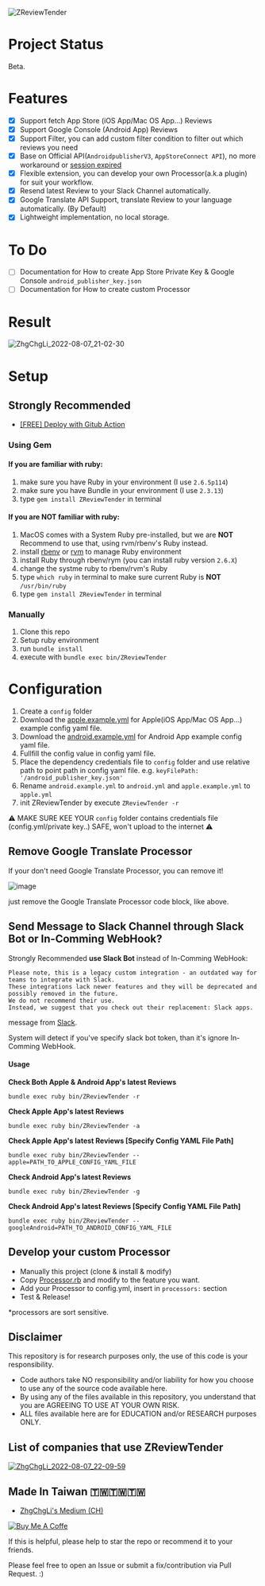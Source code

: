 ![ZReviewTender](https://user-images.githubusercontent.com/33706588/183299972-7d546eae-b7be-4006-974c-b878c5b46935.jpg)

# Project Status
Beta.

# Features
- [x] Support fetch App Store (iOS App/Mac OS App...) Reviews
- [x] Support Google Console (Android App) Reviews
- [x] Support Filter, you can add custom filter condition to filter out which reviews you need
- [x] Base on Official API(`AndroidpublisherV3`, `AppStoreConnect API`), no more workaround or [session expired](https://docs.fastlane.tools/getting-started/ios/authentication/)
- [x] Flexible extension, you can develop your own Processor(a.k.a plugin) for suit your workflow.
- [x] Resend latest Review to your Slack Channel automatically.
- [x] Google Translate API Support, translate Review to your language automatically. (By Default)
- [x] Lightweight implementation, no local storage.

# To Do
- [ ] Documentation for How to create App Store Private Key & Google Console `android_publisher_key.json`
- [ ] Documentation for How to create custom Processor

# Result
![ZhgChgLi_2022-08-07_21-02-30](https://user-images.githubusercontent.com/33706588/183293375-c426d865-fedf-4ff9-9740-222e71dbda6b.jpg)

# Setup

## Strongly Recommended

- [\[FREE\] Deploy with Gitub Action](https://github.com/ZhgChgLi/ZReviewTender-deploy-with-github-action)

### Using Gem
#### If you are familiar with ruby:
1. make sure you have Ruby in your environment (I use `2.6.5p114`)
2. make sure you have Bundle in your environment (I use `2.3.13`)
3. type `gem install ZReviewTender` in terminal

#### If you are **NOT** familiar with ruby:
1. MacOS comes with a System Ruby pre-installed, but we are **NOT** Recommend to use that, using rvm/rbenv's Ruby instead.
2. install [rbenv](https://github.com/rbenv/rbenv) or [rvm](https://rvm.io/) to manage Ruby environment
3. install Ruby through rbenv/rym (you can install ruby version `2.6.X`)
4. change the systme ruby to rbenv/rvm's Ruby
5. type `which ruby` in terminal to make sure current Ruby is **NOT** `/usr/bin/ruby`
6. type `gem install ZReviewTender` in terminal

### Manually
1. Clone this repo
2. Setup ruby environment
3. run `bundle install`
4. execute with `bundle exec bin/ZReviewTender`

# Configuration
1. Create a `config` folder
2. Download the [apple.example.yml](https://github.com/ZhgChgLi/ZReviewTender/blob/main/config/apple.example.yml) for Apple(iOS App/Mac OS App...) example config yaml file.
3. Download the [android.example.yml](https://github.com/ZhgChgLi/ZReviewTender/blob/main/config/android.example.yml) for Android App example config yaml file.
4. Fullfill the config value in config yaml file.
5. Place the dependency credentials file to `config` folder and use relative path to point path in config yaml file. e.g. `keyFilePath: '/android_publisher_key.json'`
6. Rename `android.example.yml` to `android.yml` and `apple.example.yml` to `apple.yml`
7. init ZReviewTender by execute `ZReviewTender -r`

⚠️ MAKE SURE KEE YOUR `config` folder contains credentials file (config.yml/private key..) SAFE, won't upload to the internet ⚠️

## Remove Google Translate Processor
If your don't need Google Translate Processor, you can remove it!

![image](https://user-images.githubusercontent.com/33706588/183294084-65b1fe12-f4c1-4713-94f9-512c87d41ebe.png)

just remove the Google Translate Processor code block, like above.

## Send Message to Slack Channel through Slack Bot or In-Comming WebHook?

Strongly Recommended **use Slack Bot** instead of In-Comming WebHook:
```
Please note, this is a legacy custom integration - an outdated way for teams to integrate with Slack.
These integrations lack newer features and they will be deprecated and possibly removed in the future.
We do not recommend their use.
Instead, we suggest that you check out their replacement: Slack apps.
```
message from [Slack](https://api.slack.com/messaging/webhooks#posting_with_webhooks).

System will detect if you've specify slack bot token, than it's ignore In-Comming WebHook.

#### Usage

**Check Both Apple & Android App's latest Reviews**
```
bundle exec ruby bin/ZReviewTender -r
```

**Check Apple App's latest Reviews**
```
bundle exec ruby bin/ZReviewTender -a
```

**Check Apple App's latest Reviews [Specify Config YAML File Path]**
```
bundle exec ruby bin/ZReviewTender --apple=PATH_TO_APPLE_CONFIG_YAML_FILE
```

**Check Android App's latest Reviews**
```
bundle exec ruby bin/ZReviewTender -g
```

**Check Android App's latest Reviews [Specify Config YAML File Path]**
```
bundle exec ruby bin/ZReviewTender --googleAndroid=PATH_TO_ANDROID_CONFIG_YAML_FILE
```

## Develop your custom Processor
- Manually this project (clone & install & modify)
- Copy [Processor.rb](https://github.com/ZhgChgLi/ZReviewTender/blob/main/lib/Processors/ProcessorTemplate.rb) and modify to the feature you want.
- Add your Processor to config.yml, insert in `processors:` section
- Test & Release!

*processors are sort sensitive.

## Disclaimer
This repository is for research purposes only, the use of this code is your responsibility.

- Code authors take NO responsibility and/or liability for how you choose to use any of the source code available here.
- By using any of the files available in this repository, you understand that you are AGREEING TO USE AT YOUR OWN RISK.
- ALL files available here are for EDUCATION and/or RESEARCH purposes ONLY.


## List of companies that use ZReviewTender
[![ZhgChgLi_2022-08-07_22-09-59](https://user-images.githubusercontent.com/33706588/183295003-6ba388d3-86a3-4dd1-a1ed-a122deebda0e.jpg)](https://www.pinkoi.com)


## Made In Taiwan 🇹🇼🇹🇼🇹🇼
- [ZhgChgLi's Medium (CH)](https://blog.zhgchg.li/)

[![Buy Me A Coffe](https://img.buymeacoffee.com/button-api/?text=Buy%20me%20a%20beer!&emoji=%F0%9F%8D%BA&slug=zhgchgli&button_colour=FFDD00&font_colour=000000&font_family=Bree&outline_colour=000000&coffee_colour=ffffff)](https://www.buymeacoffee.com/zhgchgli)

If this is helpful, please help to star the repo or recommend it to your friends.

Please feel free to open an Issue or submit a fix/contribution via Pull Request. :)
